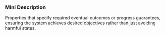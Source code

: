 ### Mini Description

Properties that specify required eventual outcomes or progress guarantees, ensuring the system achieves desired objectives rather than just avoiding harmful states.
